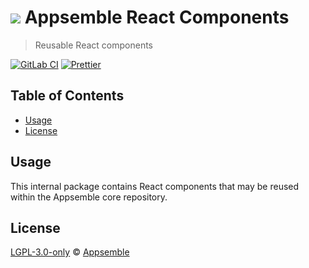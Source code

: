 # ![](https://gitlab.com/appsemble/appsemble/-/raw/0.21.0/config/assets/logo.svg) Appsemble React Components

> Reusable React components

[![GitLab CI](https://gitlab.com/appsemble/appsemble/badges/0.21.0/pipeline.svg)](https://gitlab.com/appsemble/appsemble/-/releases/0.21.0)
[![Prettier](https://img.shields.io/badge/code_style-prettier-ff69b4.svg)](https://prettier.io)

## Table of Contents

- [Usage](#usage)
- [License](#license)

## Usage

This internal package contains React components that may be reused within the Appsemble core
repository.

## License

[LGPL-3.0-only](https://gitlab.com/appsemble/appsemble/-/blob/0.21.0/LICENSE.md) ©
[Appsemble](https://appsemble.com)
